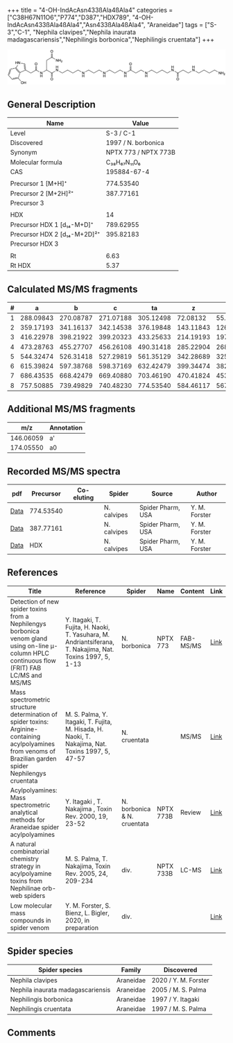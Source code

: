 +++
title = "4-OH-IndAcAsn433ßAla4ßAla4"
categories = ["C38H67N11O6","P774","D387","HDX789",
"4-OH-IndAcAsn433ßAla4ßAla4","Asn433ßAla4ßAla4",
"Araneidae"]
tags = ["S-3","C-1",
"Nephila clavipes","Nephila inaurata madagascariensis","Nephilingis borbonica","Nephilingis cruentata"]
+++

![](/img/4-OH-IndAcAsn433bAla4bAla4.png)

## General Description

| Name                         | Value                |
|------------------------------|----------------------|
| Level                        | S-3 / C-1                    |
| Discovered                   | 1997 / N. borbonica  |
| Synonym                      | NPTX 773 / NPTX 773B |
| Molecular formula            | C₃₈H₆₇N₁₁O₆          |
| CAS                          | 195884-67-4          |
|                              |                      |
| Precursor 1 [M+H]⁺           | 774.53540            |
| Precursor 2 [M+2H]²⁺         | 387.77161            |
| Precursor 3                  |                      |
|                              |                      |
| HDX                          | 14                   |
| Precursor HDX 1 [d₁₄-M+D]⁺   | 789.62955            |
| Precursor HDX 2 [d₁₄-M+2D]²⁺ | 395.82183            |
| Precursor HDX 3              |                      |
|                              |                      |
| Rt                           | 6.63                     |
| Rt HDX                       | 5.37                     |

## Calculated MS/MS fragments

| # | a         | b         | c         | ta        | z         | y         | tz        |
|---|-----------|-----------|-----------|-----------|-----------|-----------|-----------|
| 1 | 288.09843 | 270.08787 | 271.07188 | 305.12498 | 72.08132  | 55.05477  | 89.10787  |
| 2 | 359.17193 | 341.16137 | 342.14538 | 376.19848 | 143.11843 | 126.09188 | 160.14498 |
| 3 | 416.22978 | 398.21922 | 399.20323 | 433.25633 | 214.19193 | 197.16538 | 231.21848 |
| 4 | 473.28763 | 455.27707 | 456.26108 | 490.31418 | 285.22904 | 268.20249 | 302.25559 |
| 5 | 544.32474 | 526.31418 | 527.29819 | 561.35129 | 342.28689 | 325.26034 | 359.31344 |
| 6 | 615.39824 | 597.38768 | 598.37169 | 632.42479 | 399.34474 | 382.31819 | 416.37129 |
| 7 | 686.43535 | 668.42479 | 669.40880 | 703.46190 | 470.41824 | 453.39169 | 487.44479 |
| 8 | 757.50885 | 739.49829 | 740.48230 | 774.53540 | 584.46117 | 567.43462 | 601.48772 |

## Additional MS/MS fragments

| m/z       | Annotation |
|-----------|------------|
| 146.06059    | a'   |
| 174.05550    | a0   |

## Recorded MS/MS spectra

| pdf | Precursor | Co-eluting | Spider | Source | Author |
|-----|-----------|------------|--------|--------|--------|
| [Data](/pdf/N-clavipes/774_4-OH-IndAcAsn433bAla4bAla4_Nc.pdf) | 774.53540 |           | N. calvipes| Spider Pharm, USA | Y. M. Forster |
| [Data](/pdf/N-clavipes/774_4-OH-IndAcAsn433bAla4bAla4_Nc_2.pdf) | 387.77161 |           | N. calvipes| Spider Pharm, USA | Y. M. Forster |
| [Data](/pdf/N-clavipes/774_4-OH-IndAcAsn433bAla4bAla4_Nc_HDX.pdf) | HDX |           | N. calvipes| Spider Pharm, USA | Y. M. Forster |

## References

| Title                                                                                                                                                        | Reference                                                                                                 | Spider                      | Name      | Content   | Link                                                                                                               |
|--------------------------------------------------------------------------------------------------------------------------------------------------------------|-----------------------------------------------------------------------------------------------------------|-----------------------------|-----------|-----------|--------------------------------------------------------------------------------------------------------------------|
| Detection of new spider toxins from a Nephilengys borbonica venom gland using on-line µ-column HPLC continuous flow (FRIT) FAB LC/MS and MS/MS               | Y. Itagaki, T. Fujita, H. Naoki, T. Yasuhara, M. Andriantsiferana, T. Nakajima, Nat. Toxins 1997, 5, 1-13 | N. borbonica                | NPTX 773  | FAB-MS/MS | [Link](https://onlinelibrary.wiley.com/doi/abs/10.1002/%28SICI%29%281997%295%3A1%3C1%3A%3AAID-NT1%3E3.0.CO%3B2-8)  |
| Mass spectrometric structure determination of spider toxins: Arginine-containing acylpolyamines from venoms of Brazilian garden spider Nephilengys cruentata | M. S. Palma, Y. Itagaki, T. Fujita, M. Hisada, H. Naoki, T. Nakajima, Nat. Toxins 1997, 5, 47-57          | N. cruentata                |           | MS/MS     | [Link](https://onlinelibrary.wiley.com/doi/abs/10.1002/%28SICI%29%281997%295%3A2%3C47%3A%3AAID-NT1%3E3.0.CO%3B2-X) |
| Acylpolyamines: Mass spectrometric analytical methods for Araneidae spider acylpolyamines                                                                    | Y. Itagaki , T. Nakajima , Toxin Rev. 2000, 19, 23-52                                                     | N. borbonica & N. cruentata | NPTX 773B | Review    | [Link](https://www.tandfonline.com/doi/abs/10.1081/TXR-100100314)                                                  |
| A natural combinatorial chemistry strategy in acylpolyamine toxins from Nephilinae orb-web spiders                                                           | M. S. Palma, T. Nakajima, Toxin Rev. 2005, 24, 209-234                                                    | div.                        | NPTX 733B | LC-MS     | [Link](https://www.tandfonline.com/doi/abs/10.1081/TXR-200057857)                                                  |
| Low molecular mass compounds in spider venom      | Y. M. Forster, S. Bienz, L. Bigler, 2020, in preparation          | div.       |   |   | [Link](unknown) |

## Spider species

| Spider species                    | Family    | Discovered         |
|-----------------------------------|-----------|--------------------|
| Nephila clavipes | Araneidae | 2020 / Y. M. Forster |
| Nephila inaurata madagascariensis | Araneidae | 2005 / M. S. Palma |
| Nephilingis borbonica             | Araneidae | 1997 / Y. Itagaki  |
| Nephilingis cruentata             | Araneidae | 1997 / M. S. Palma |

## Comments